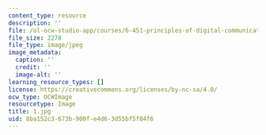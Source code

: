 ```yaml
---
content_type: resource
description: ''
file: /ol-ocw-studio-app/courses/6-451-principles-of-digital-communication-ii-spring-2005/8ba152c3673b900fe4d63d55bf5f84f6_1.jpg
file_size: 2278
file_type: image/jpeg
image_metadata:
  caption: ''
  credit: ''
  image-alt: ''
learning_resource_types: []
license: https://creativecommons.org/licenses/by-nc-sa/4.0/
ocw_type: OCWImage
resourcetype: Image
title: 1.jpg
uid: 8ba152c3-673b-900f-e4d6-3d55bf5f84f6
---
```

